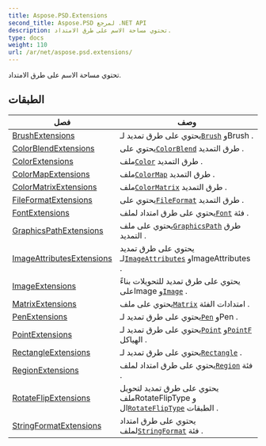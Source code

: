 ```yaml
---
title: Aspose.PSD.Extensions
second_title: Aspose.PSD لمرجع .NET API
description: تحتوي مساحة الاسم على طرق الامتداد.
type: docs
weight: 110
url: /ar/net/aspose.psd.extensions/
---
```

تحتوي مساحة الاسم على طرق الامتداد.

## الطبقات

| فصل | وصف |
| --- | --- |
| [BrushExtensions](./brushextensions/) | يحتوي على طرق تمديد لـ[`Brush`](../aspose.psd/brush/) وBrush . |
| [ColorBlendExtensions](./colorblendextensions/) | يحتوي على[`ColorBlend`](../aspose.psd/colorblend/) طرق التمديد . |
| [ColorExtensions](./colorextensions/) | ملف[`Color`](../aspose.psd/color/) طرق التمديد . |
| [ColorMapExtensions](./colormapextensions/) | ملف[`ColorMap`](../aspose.psd/colormap/) طرق التمديد . |
| [ColorMatrixExtensions](./colormatrixextensions/) | ملف[`ColorMatrix`](../aspose.psd/colormatrix/) طرق التمديد . |
| [FileFormatExtensions](./fileformatextensions/) | يحتوي على[`FileFormat`](../aspose.psd/fileformat/) طرق التمديد . |
| [FontExtensions](./fontextensions/) | يحتوي على طرق امتداد لملف[`Font`](../aspose.psd/font/) فئة . |
| [GraphicsPathExtensions](./graphicspathextensions/) | يحتوي على ملف[`GraphicsPath`](../aspose.psd/graphicspath/) طرق التمديد . |
| [ImageAttributesExtensions](./imageattributesextensions/) | يحتوي على طرق تمديد لـ[`ImageAttributes`](../aspose.psd/imageattributes/) وImageAttributes . |
| [ImageExtensions](./imageextensions/) | يحتوي على طرق تمديد للتحويلات بناءً علىImage و[`Image`](../aspose.psd/image/) . |
| [MatrixExtensions](./matrixextensions/) | يحتوي على ملف[`Matrix`](../aspose.psd/matrix/) امتدادات الفئة . |
| [PenExtensions](./penextensions/) | يحتوي على طرق تمديد لـ[`Pen`](../aspose.psd/pen/) وPen . |
| [PointExtensions](./pointextensions/) | يحتوي على طرق تمديد لـ[`Point`](../aspose.psd/point/) و[`PointF`](../aspose.psd/pointf/) الهياكل . |
| [RectangleExtensions](./rectangleextensions/) | يحتوي على طرق تمديد لـ[`Rectangle`](../aspose.psd/rectangle/) . |
| [RegionExtensions](./regionextensions/) | يحتوي على طرق امتداد لملف[`Region`](../aspose.psd/region/) فئة . |
| [RotateFlipExtensions](./rotateflipextensions/) | يحتوي على طرق تمديد لتحويل ملفRotateFlipType و ال[`RotateFlipType`](../aspose.psd/rotatefliptype/) الطبقات . |
| [StringFormatExtensions](./stringformatextensions/) | يحتوي على طرق امتداد لملف[`StringFormat`](../aspose.psd/stringformat/) فئة . |


